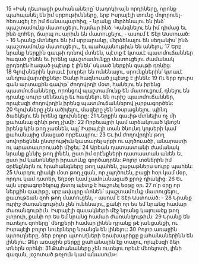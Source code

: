 15 «Իսկ ղեւտացի քահանաները՝ Սադոկի այն որդիները, որոնք պահպանել են իմ սրբութիւնները, երբ Իսրայէլի տունը մոլորուել-հեռացել էր իմ ճանապարհից, - նրանք մերձենալու են ինձ՝ պաշտամունք մատուցելու համար ինձ: Կանգնելու են իմ դիմաց եւ ինձ զոհեր, ճարպ ու արիւն են մատուցելու, - ասում է Տէր Աստուած: - 16 Նրանք մտնելու են իմ սրբարանը, մերձենալու են սեղանիս՝ ինձ պաշտամունք մատուցելու, եւ պահպանութիւն են անելու: 17 Երբ նրանք ներքին գաւթի դռնով մտնեն, պէտք է կտաւէ պատմուճաններ հագած լինեն եւ իրենց պաշտամունքը մատուցելու ժամանակ բրդեղէն հագած չպէտք է լինեն՝ սկսած ներքին գաւթի դռնից: 18 Գլուխներին կտաւէ խոյրեր են ունենալու, սրունքներին՝ կտաւէ անդրավարտիքներ: Ծանր հագնուած չպէտք է լինեն: 19 Ու երբ դուրս գան արտաքին գաւիթ՝ ժողովրդի մօտ, հանելու են իրենց պատմուճանները, որոնցով պաշտամունք են մատուցում, դնելու են դրանք սուրբ սենեակը եւ հագնելու են ուրիշ պատմուճաններ, որպէսզի ժողովրդին իրենց պատմուճաններով չսրբագործեն: 20 Գլուխները չեն ածիլելու, մազերը չեն նօսրացնելու. պինդ ծածկելու են իրենց գլուխները: 21 Ներքին գաւիթ մտնելիս ոչ մի քահանայ գինի թող չխմի: 22 Որբեւայրի կամ արձակուած կնոջն իրենց կին թող չառնեն, այլ՝ Իսրայէլի տան ծնունդ կոյսերի կամ քահանայից մնացած որբեւայրու: 23 Եւ իմ ժողովրդին թող սովորեցնեն ընտրութիւն կատարել սրբի ու պղծուածի, անարատի ու արատաւորուածի միջեւ: 24 Արեան դատաստանի ժամանակ նրանք քննիչ թող լինեն, ըստ իմ օրէնքների դատաստան անեն եւ ըստ իմ կանոնների իրաւունք գործադրեն: Բոլոր տօներին իմ օրէնքներն ու հրահանգները թող պահեն, շաբաթներս սուրբ պահեն: 25 Մարդու դիակի մօտ թող չգան, որ չպղծուեն, բացի հօր կամ մօր, որդու կամ դստեր, եղբօր կամ չամուսնացած քրոջ դիակից: 26 Եւ այն սրբագործելուց յետոյ պէտք է հաշուել եօթը օր. 27 ո՛ր օրը որ ներքին գաւիթը, սրբավայրը մտնեն՝ պաշտամունք մատուցելու, քաւութեան զոհ թող մատուցեն, - ասում է Տէր Աստուած: - 28 Նրանք ուրիշ ժառանգութիւն չեն ունենալու, քանի որ ես եմ նրանց համար ժառանգութիւն. Իսրայէլի զաւակների մէջ նրանց կալուածք թող չտրուի, քանի որ ես եմ նրանց համար ժառանգութիւն: 29 Նրանք են ուտելու զոհերը՝ մեղքերի համար լինեն դրանք թէ յանցանքի, ու Իսրայէլի բոլոր նուէրները նրանցն են լինելու: 30 Բոլոր առաջին պտուղները, ձեր բոլոր պտուղների երախայրիքը քահանաներինն են լինելու: Ձեր առաջին բերքը քահանային էք տալու, որպէսզի ձեր տներն օրհնի: 31 Քահանաները չեն ուտելու որեւէ մեռելոտի, լինի գազան, յօշոտած թռչուն կամ անասուն»:
